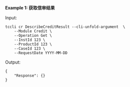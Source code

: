 **Example 1: 获取信审结果**



Input: 

```
tccli cr DescribeCreditResult --cli-unfold-argument  \
    --Module Credit \
    --Operation Get \
    --InstId 123 \
    --ProductId 123 \
    --CaseId 123 \
    --RequestDate YYYY-MM-DD
```

Output: 
```
{
    "Response": {}
}
```

